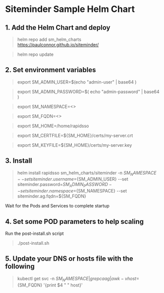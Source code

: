 # Siteminder Sample Helm Chart

## 1. Add the Helm Chart and deploy

> helm repo add sm_helm_charts https://paulconnor.github.io/siteminder/

> helm repo update

## 2. Set environment variables
> export SM_ADMIN_USER=$(echo "admin-user" | base64 )
 
> export SM_ADMIN_PASSWORD=$( echo "admin-password" | base64 )
 
> export SM_NAMESPACE=<>
 
> export SM_FQDN=<>
 
> export SM_HOME=/home/rapidsso
 
> export SM_CERTFILE=${SM_HOME}/certs/my-server.crt

> export SM_KEYFILE=${SM_HOME}/certs/my-server.key

## 3. Install 
> helm install rapidsso sm_helm_charts/siteminder -n ${SM_NAMESPACE} --set siteminder.username=${SM_ADMIN_USER} --set siteminder.password=${SM_ADMIN_PASSWORD} --set siteminder.namespace=${SM_NAMESPACE} --set siteminder.ag.fqdn=${SM_FQDN}

Wait for the Pods and Services to complete startup

## 4. Set some POD parameters to help scaling

Run the post-install.sh script
> ./post-install.sh 


## 5. Update your DNS or hosts file with the following

> kubectl get svc -n ${SM_NAMESPACE} | grep caag | awk -v host=${SM_FQDN}  '{print $4 " " host}'

